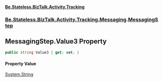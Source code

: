 #### [Be.Stateless.BizTalk.Activity.Tracking](README.md 'README')
### [Be.Stateless.BizTalk.Activity.Tracking.Messaging](Be.Stateless.BizTalk.Activity.Tracking.Messaging.md 'Be.Stateless.BizTalk.Activity.Tracking.Messaging').[MessagingStep](MessagingStep.md 'Be.Stateless.BizTalk.Activity.Tracking.Messaging.MessagingStep')

## MessagingStep.Value3 Property

```csharp
public string Value3 { get; set; }
```

#### Property Value
[System.String](https://docs.microsoft.com/en-us/dotnet/api/System.String 'System.String')
